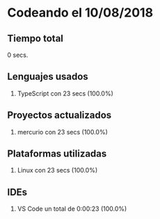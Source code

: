 # Codeando el 10/08/2018

## Tiempo total
0 secs.

## Lenguajes usados
1. TypeScript con 23 secs (100.0%)

## Proyectos actualizados
1. mercurio con 23 secs (100.0%)

## Plataformas utilizadas
1. Linux con 23 secs (100.0%)

## IDEs
1. VS Code un total de 0:00:23 (100.0%)

